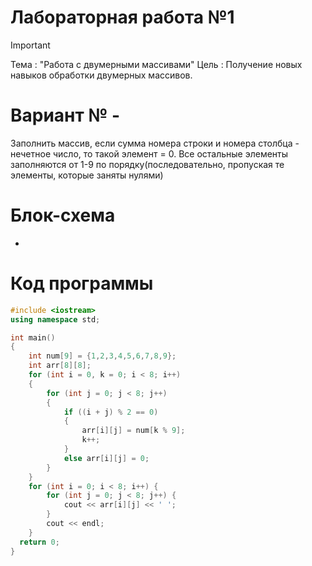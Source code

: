 # Лабораторная работа №1
>[!IMPORTANT]
>Тема : "Работа с двумерными массивами"
>Цель : Получение новых навыков обработки двумерных массивов.
# Вариант № -
Заполнить массив, если сумма номера строки и номера столбца - нечетное число, то такой элемент = 0. Все остальные элементы заполняются от 1-9 по порядку(последовательно, пропуская те элементы, которые заняты нулями)
# Блок-схема
-
# Код программы

```cpp
#include <iostream>
using namespace std;

int main()
{
	int num[9] = {1,2,3,4,5,6,7,8,9};
	int arr[8][8];
	for (int i = 0, k = 0; i < 8; i++)
	{
		for (int j = 0; j < 8; j++)
		{
			if ((i + j) % 2 == 0)
			{
				arr[i][j] = num[k % 9];
				k++;
			}
			else arr[i][j] = 0;
		}
	}
	for (int i = 0; i < 8; i++) {
		for (int j = 0; j < 8; j++) {
			cout << arr[i][j] << ' ';
		}
		cout << endl;
	}
  return 0;			
}
```
